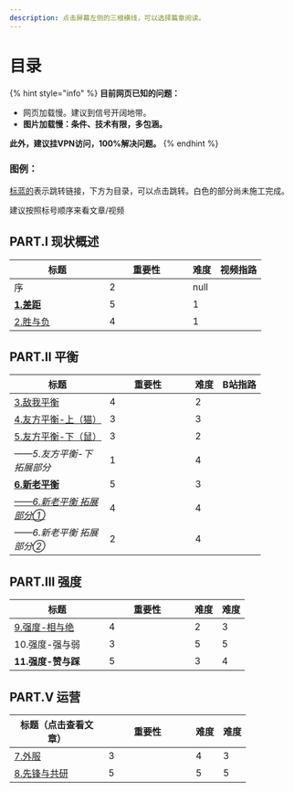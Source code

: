 ```yaml
---
description: 点击屏幕左侧的三根横线，可以选择篇章阅读。
---
```


# 目录

{% hint style="info" %}
**目前网页已知的问题：**

* 网页加载慢。建议到信号开阔地带。
* **图片加载慢：条件、技术有限，多包涵。**

**此外，建议挂VPN访问，100%解决问题。**
{% endhint %}

### 图例：

[标蓝的](./)表示跳转链接，下方为目录，可以点击跳转。白色的部分尚未施工完成。



建议按照标号顺序来看文章/视频



## PART.Ⅰ  现状概述

<table data-full-width="false"><thead><tr><th width="151">标题</th><th width="130" data-type="rating" data-max="5">重要性</th><th data-type="rating" data-max="5">难度</th><th data-hidden>视频指路</th></tr></thead><tbody><tr><td>序</td><td>2</td><td>null</td><td></td></tr><tr><td><a href="part.i-current-abstract/1.gap.md"><strong>1.差距</strong></a></td><td>5</td><td>1</td><td></td></tr><tr><td><a href="part.i-current-abstract/2.win-and-lose.md">2.胜与负</a></td><td>4</td><td>1</td><td></td></tr></tbody></table>

## PART.Ⅱ  平衡

<table data-full-width="false"><thead><tr><th width="151.33333333333331">标题</th><th width="134" data-type="rating" data-max="5">重要性</th><th data-type="rating" data-max="5">难度</th><th data-hidden data-type="content-ref">B站指路</th></tr></thead><tbody><tr><td><a href="part.ii-balance/3.self-enemy-balance.md">3.敌我平衡</a></td><td>4</td><td>2</td><td></td></tr><tr><td><a href="part.ii-balance/4.style-balance.md">4.友方平衡-上（猫）</a></td><td>3</td><td>3</td><td></td></tr><tr><td><a href="part.ii-balance/5.-you-fang-ping-heng-xia-shu.md">5.友方平衡-下（鼠）</a></td><td>3</td><td>2</td><td></td></tr><tr><td><em>——5.友方平衡-下  拓展部分</em></td><td>1</td><td>4</td><td></td></tr><tr><td><a href="part.ii-balance/6.-xin-lao-ping-heng/"><strong>6.新老平衡</strong></a></td><td>5</td><td>3</td><td></td></tr><tr><td><a href="part.ii-balance/6.-xin-lao-ping-heng/sen-lin-mu-chang-wei-shi-mo-jiao-ce-hua-mu-chang-ce-hua-dui-lao-wan-jia-zuo-le-shi-mo.md"><em>——6.新老平衡  拓展部分①</em></a></td><td>4</td><td>4</td><td></td></tr><tr><td><em>——6.新老平衡  拓展部分②</em></td><td>2</td><td>4</td><td></td></tr></tbody></table>

## PART.Ⅲ  强度

<table data-full-width="false"><thead><tr><th width="150.33333333333331">标题</th><th width="134" data-type="rating" data-max="5">重要性</th><th data-type="rating" data-max="5">难度</th><th data-hidden data-type="rating" data-max="5">难度</th></tr></thead><tbody><tr><td><a href="part.3-strength/relative-absolute.md">9.强度-相与绝</a></td><td>4</td><td>2</td><td>3</td></tr><tr><td>10.强度-强与弱</td><td>3</td><td>5</td><td>5</td></tr><tr><td><strong>11.强度-赞与踩</strong></td><td>5</td><td>3</td><td>4</td></tr></tbody></table>

## PART.Ⅴ 运营

<table data-full-width="false"><thead><tr><th width="149.33333333333331">标题（点击查看文章）</th><th width="137" data-type="rating" data-max="5">重要性</th><th data-type="rating" data-max="5">难度</th><th data-hidden data-type="rating" data-max="5">难度</th></tr></thead><tbody><tr><td><a href="part.v-operation/7.external-server.md">7.外服</a></td><td>3</td><td>4</td><td>3</td></tr><tr><td><a href="part.v-operation/8.alpha-beta-test/">8.先锋与共研</a></td><td>5</td><td>5</td><td>5</td></tr></tbody></table>

